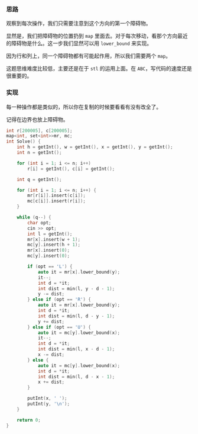 ### 思路

观察到每次操作，我们只需要注意到这个方向的第一个障碍物。

显然是，我们把障碍物的位置扔到 $\texttt{map}$ 里面去。对于每次移动，看那个方向最近的障碍物是什么。这一步我们显然可以用 $\texttt{lower\_bound}$ 来实现。

因为行和列上，同一个障碍物都有可能起作用，所以我们需要两个 $\texttt{map}$。

这题思维难度比较低，主要还是在于 $\texttt{stl}$ 的运用上面。在 $\texttt{ABC}$，写代码的速度还是很重要的。

### 实现

每一种操作都是类似的，所以你在复制的时候要看看有没有改全了。

记得在边界也放上障碍物。

```cpp
int r[200005], c[200005];
map<int, set<int>>mr, mc;
int Solve() {
    int h = getInt(), w = getInt(), x = getInt(), y = getInt();
    int n = getInt();

    for (int i = 1; i <= n; i++)
        r[i] = getInt(), c[i] = getInt();

    int q = getInt();

    for (int i = 1; i <= n; i++) {
        mr[r[i]].insert(c[i]);
        mc[c[i]].insert(r[i]);
    }

    while (q--) {
        char opt;
        cin >> opt;
        int l = getInt();
        mr[x].insert(w + 1);
        mc[y].insert(h + 1);
        mr[x].insert(0);
        mc[y].insert(0);

        if (opt == 'L') {
            auto it = mr[x].lower_bound(y);
            it--;
            int d = *it;
            int dist = min(l, y - d - 1);
            y -= dist;
        } else if (opt == 'R') {
            auto it = mr[x].lower_bound(y);
            int d = *it;
            int dist = min(l, d - y - 1);
            y += dist;
        } else if (opt == 'U') {
            auto it = mc[y].lower_bound(x);
            it--;
            int d = *it;
            int dist = min(l, x - d - 1);
            x -= dist;
        } else {
            auto it = mc[y].lower_bound(x);
            int d = *it;
            int dist = min(l, d - x - 1);
            x += dist;
        }

        putInt(x, ' ');
        putInt(y, '\n');
    }

    return 0;
}
```